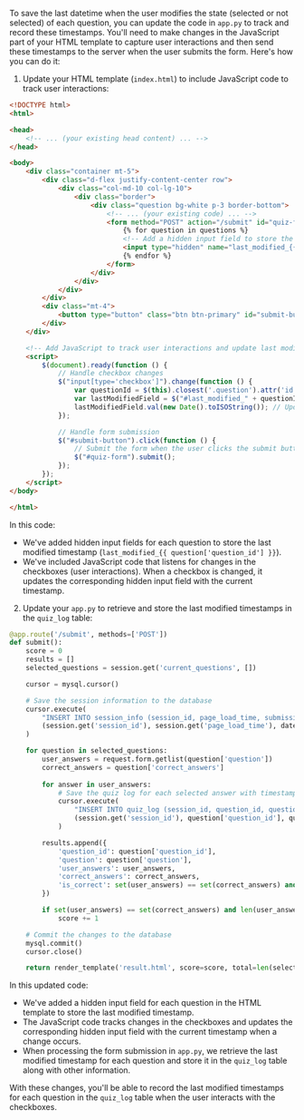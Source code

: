 To save the last datetime when the user modifies the state (selected or not selected) of each question, you can update the code in `app.py` to track and record these timestamps. You'll need to make changes in the JavaScript part of your HTML template to capture user interactions and then send these timestamps to the server when the user submits the form. Here's how you can do it:

1. Update your HTML template (`index.html`) to include JavaScript code to track user interactions:

```html
<!DOCTYPE html>
<html>

<head>
    <!-- ... (your existing head content) ... -->
</head>

<body>
    <div class="container mt-5">
        <div class="d-flex justify-content-center row">
            <div class="col-md-10 col-lg-10">
                <div class="border">
                    <div class="question bg-white p-3 border-bottom">
                        <!-- ... (your existing code) ... -->
                        <form method="POST" action="/submit" id="quiz-form">
                            {% for question in questions %}
                            <!-- Add a hidden input field to store the last modified timestamp for each question -->
                            <input type="hidden" name="last_modified_{{ question['question_id'] }}" id="last_modified_{{ question['question_id'] }}" value="">
                            {% endfor %}
                        </form>
                    </div>
                </div>
            </div>
        </div>
        <div class="mt-4">
            <button type="button" class="btn btn-primary" id="submit-button">Submit</button>
        </div>
    </div>

    <!-- Add JavaScript to track user interactions and update last modified timestamps -->
    <script>
        $(document).ready(function () {
            // Handle checkbox changes
            $("input[type='checkbox']").change(function () {
                var questionId = $(this).closest('.question').attr('id');
                var lastModifiedField = $("#last_modified_" + questionId);
                lastModifiedField.val(new Date().toISOString()); // Update the last modified timestamp
            });

            // Handle form submission
            $("#submit-button").click(function () {
                // Submit the form when the user clicks the submit button
                $("#quiz-form").submit();
            });
        });
    </script>
</body>

</html>
```

In this code:

- We've added hidden input fields for each question to store the last modified timestamp (`last_modified_{{ question['question_id'] }}`).
- We've included JavaScript code that listens for changes in the checkboxes (user interactions). When a checkbox is changed, it updates the corresponding hidden input field with the current timestamp.

2. Update your `app.py` to retrieve and store the last modified timestamps in the `quiz_log` table:

```python
@app.route('/submit', methods=['POST'])
def submit():
    score = 0
    results = []
    selected_questions = session.get('current_questions', [])

    cursor = mysql.cursor()

    # Save the session information to the database
    cursor.execute(
        "INSERT INTO session_info (session_id, page_load_time, submission_time) VALUES (%s, %s, %s)",
        (session.get('session_id'), session.get('page_load_time'), datetime.now())
    )

    for question in selected_questions:
        user_answers = request.form.getlist(question['question'])
        correct_answers = question['correct_answers']
        
        for answer in user_answers:
            # Save the quiz log for each selected answer with timestamp
            cursor.execute(
                "INSERT INTO quiz_log (session_id, question_id, question, user_answers, correct_answers, is_correct, answer_time, last_modified_time) VALUES (%s, %s, %s, %s, %s, %s, %s, %s)",
                (session.get('session_id'), question['question_id'], question['question'], answer, answer, answer in correct_answers, datetime.now(), request.form.get("last_modified_" + str(question['question_id'])))
            )

        results.append({
            'question_id': question['question_id'],
            'question': question['question'],
            'user_answers': user_answers,
            'correct_answers': correct_answers,
            'is_correct': set(user_answers) == set(correct_answers) and len(user_answers) == len(correct_answers),
        })

        if set(user_answers) == set(correct_answers) and len(user_answers) == len(correct_answers):
            score += 1

    # Commit the changes to the database
    mysql.commit()
    cursor.close()

    return render_template('result.html', score=score, total=len(selected_questions), results=results, selected_questions=selected_questions)
```

In this updated code:

- We've added a hidden input field for each question in the HTML template to store the last modified timestamp.
- The JavaScript code tracks changes in the checkboxes and updates the corresponding hidden input field with the current timestamp when a change occurs.
- When processing the form submission in `app.py`, we retrieve the last modified timestamp for each question and store it in the `quiz_log` table along with other information.

With these changes, you'll be able to record the last modified timestamps for each question in the `quiz_log` table when the user interacts with the checkboxes.